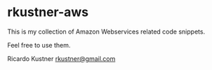 # rkustner-aws

This is my collection of Amazon Webservices related code snippets.

Feel free to use them.

Ricardo Kustner <rkustner@gmail.com>
